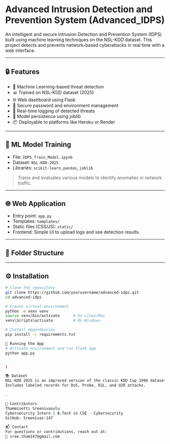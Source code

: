 # Advanced Intrusion Detection and Prevention System (Advanced_IDPS)

An intelligent and secure Intrusion Detection and Prevention System (IDPS) built using machine learning techniques on the NSL-KDD dataset. This project detects and prevents network-based cyberattacks in real time with a web interface.

---

## 🔒 Features

- 🚀 Machine Learning-based threat detection
- 📊 Trained on NSL-KDD dataset (2025)
- 🌐 Web dashboard using Flask
- 🔐 Secure password and environment management
- 📝 Real-time logging of detected threats
- 📁 Model persistence using joblib
- 📦 Deployable to platforms like Heroku or Render

---

## 🧠 ML Model Training

- File: `IDPS_Train_Model.ipynb`
- Dataset: `NSL-KDD-2025`
- Libraries: `scikit-learn`, `pandas`, `joblib`

> Trains and evaluates various models to identify anomalies in network traffic.

---

## 🌐 Web Application

- Entry point: `app.py`
- Templates: `templates/`
- Static files (CSS/JS): `static/`
- Frontend: Simple UI to upload logs and see detection results.

---

## 📁 Folder Structure


---

## ⚙️ Installation

```bash
# Clone the repository
git clone https://github.com/yourusername/advanced-idps.git
cd advanced-idps

# Create virtual environment
python -m venv venv
source venv/bin/activate      # On Linux/Mac
venv\Scripts\activate         # On Windows

# Install dependencies
pip install -r requirements.txt

🚀 Running the App
# Activate environment and run Flask app
python app.py


)

📚 Dataset
NSL-KDD 2025 is an improved version of the classic KDD Cup 1999 dataset.
Includes labeled records for DoS, Probe, R2L, and U2R attacks.

.

🤝 Contributors
Thammisetti Sreenivasulu
Cybersecurity Intern | B.Tech in CSE - Cybersecurity
GitHub: Sreenivas-147

📬 Contact
For questions or contributions, reach out at:
📧 sree.tham147@gmail.com